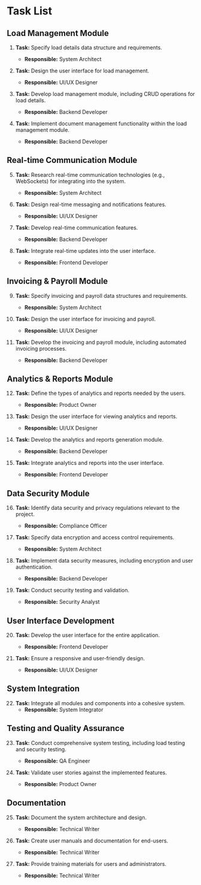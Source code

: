 # Task List

## Load Management Module

1. **Task:** Specify load details data structure and requirements.
   - **Responsible:** System Architect

2. **Task:** Design the user interface for load management.
   - **Responsible:** UI/UX Designer

3. **Task:** Develop load management module, including CRUD operations for load details.
   - **Responsible:** Backend Developer

4. **Task:** Implement document management functionality within the load management module.
   - **Responsible:** Backend Developer

## Real-time Communication Module

5. **Task:** Research real-time communication technologies (e.g., WebSockets) for integrating into the system.
   - **Responsible:** System Architect

6. **Task:** Design real-time messaging and notifications features.
   - **Responsible:** UI/UX Designer

7. **Task:** Develop real-time communication features.
   - **Responsible:** Backend Developer

8. **Task:** Integrate real-time updates into the user interface.
   - **Responsible:** Frontend Developer

## Invoicing & Payroll Module

9. **Task:** Specify invoicing and payroll data structures and requirements.
   - **Responsible:** System Architect

10. **Task:** Design the user interface for invoicing and payroll.
    - **Responsible:** UI/UX Designer

11. **Task:** Develop the invoicing and payroll module, including automated invoicing processes.
    - **Responsible:** Backend Developer

## Analytics & Reports Module

12. **Task:** Define the types of analytics and reports needed by the users.
    - **Responsible:** Product Owner

13. **Task:** Design the user interface for viewing analytics and reports.
    - **Responsible:** UI/UX Designer

14. **Task:** Develop the analytics and reports generation module.
    - **Responsible:** Backend Developer

15. **Task:** Integrate analytics and reports into the user interface.
    - **Responsible:** Frontend Developer

## Data Security Module

16. **Task:** Identify data security and privacy regulations relevant to the project.
    - **Responsible:** Compliance Officer

17. **Task:** Specify data encryption and access control requirements.
    - **Responsible:** System Architect

18. **Task:** Implement data security measures, including encryption and user authentication.
    - **Responsible:** Backend Developer

19. **Task:** Conduct security testing and validation.
    - **Responsible:** Security Analyst

## User Interface Development

20. **Task:** Develop the user interface for the entire application.
    - **Responsible:** Frontend Developer

21. **Task:** Ensure a responsive and user-friendly design.
    - **Responsible:** UI/UX Designer

## System Integration

22. **Task:** Integrate all modules and components into a cohesive system.
    - **Responsible:** System Integrator

## Testing and Quality Assurance

23. **Task:** Conduct comprehensive system testing, including load testing and security testing.
    - **Responsible:** QA Engineer

24. **Task:** Validate user stories against the implemented features.
    - **Responsible:** Product Owner

## Documentation

25. **Task:** Document the system architecture and design.
    - **Responsible:** Technical Writer

26. **Task:** Create user manuals and documentation for end-users.
    - **Responsible:** Technical Writer

27. **Task:** Provide training materials for users and administrators.
    - **Responsible:** Technical Writer
